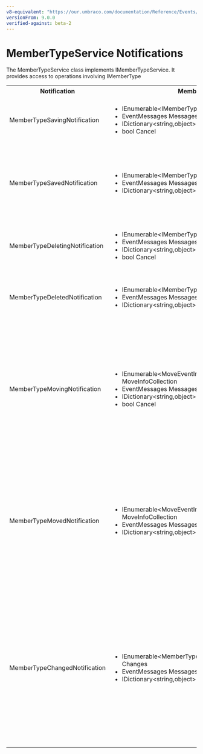 ```yaml
---
v8-equivalent: "https://our.umbraco.com/documentation/Reference/Events/ContentTypeService-Events"
versionFrom: 9.0.0
verified-against: beta-2
---
```


# MemberTypeService Notifications

The MemberTypeService class implements IMemberTypeService. It provides access to operations involving IMemberType

<table>
  <tr>
    <th>Notification</th>
    <th>Members</th>
    <th>Description</th>
  </tr>

  <tr>
    <td>MemberTypeSavingNotification</td>
    <td>
      <ul>
        <li>IEnumerable&ltIMemberType&gt SavedEntities</li>
        <li>EventMessages Messages</li>
        <li>IDictionary&ltstring,object&gt State</li>
        <li>bool Cancel</li>
      </ul>
    </td>
    <td>
    Published when MemberTypeService.Save is called in the API.<br/>
    SavedEntities: Gets the collection of IMemberType objects being saved.
    </td>
  </tr>

  <tr>
    <td>MemberTypeSavedNotification</td>
    <td>
      <ul>
        <li>IEnumerable&ltIMemberType&gt SavedEntities</li>
        <li>EventMessages Messages</li>
        <li>IDictionary&ltstring,object&gt State</li>
      </ul>
    </td>
    <td>
    Published when MemberTypeService.Save is called in the API, after the entities has been saved.<br/>
    NOTE: <em><a href="determining-new-entity-v9.md">See here on how to determine if the entity is brand new</a></em><br/>
    SavedEntities: Gets the collection of saved IMemberType objects.
    </td>
  </tr>

  <tr>
    <td>MemberTypeDeletingNotification</td>
    <td>
      <ul>
        <li>IEnumerable&ltIMemberType&gt DeletedEntities</li>
        <li>EventMessages Messages</li>
        <li>IDictionary&ltstring,object&gt State</li>
        <li>bool Cancel</li>
      </ul>
    </td>
    <td>
      Published when MemberTypeService.Delete is called in the API.<br/>
      DeletedEntities: Gets the collection of IMemberType objects being deleted.
    </td>
  </tr>

  <tr>
    <td>MemberTypeDeletedNotification</td>
    <td>
      <ul>
        <li>IEnumerable&ltIMemberType&gt DeletedEntities</li>
        <li>EventMessages Messages</li>
        <li>IDictionary&ltstring,object&gt State</li>
      </ul>
    </td>
    <td>
      Published when MemberTypeService.Delete is called in the API, after the entities has been deleted.<br/>
      DeletedEntities: Gets the collection of deleted IMemberType objects.
    </td>
  </tr>

  <tr>
    <td>MemberTypeMovingNotification</td>
    <td>
      <ul>
        <li>IEnumerable&ltMoveEventInfo&ltIMemberType&gt&gt MoveInfoCollection</li>
        <li>EventMessages Messages</li>
        <li>IDictionary&ltstring,object&gt State</li>
        <li>bool Cancel</li>
      </ul>
    </td>
    <td>
    Published when MemberTypeService.Move is called in the API<br/>
    MoveInfoCollection will for each moving entity provide:
      <ol>
        <li>Entity: Gets the IMemberType object being moved</li>
        <li>OriginalPath: The original path the entity is moved from</li>
        <li>NewParentId: Gets the Id of the parent the entity will have after it has been moved</li>
      </ol>
    </td>
  </tr>

  <tr>
    <td>MemberTypeMovedNotification</td>
    <td>
      <ul>
        <li>IEnumerable&ltMoveEventInfo&ltIMemberType&gt&gt MoveInfoCollection</li>
        <li>EventMessages Messages</li>
        <li>IDictionary&ltstring,object&gt State</li>
      </ul>
    </td>
    <td>
    Published when MemberTypeService.Move is called in the API, after the entities has been moved.<br/>
    MoveInfoCollection will for each moving entity provide:
      <ol>
        <li>Entity: Gets the IMemberType object being moved</li>
        <li>OriginalPath: The original path the entity is moved from</li>
        <li>NewParentId: Gets the Id of the parent the entity will have after it has been moved</li>
      </ol>
    </td>
  </tr>

  <tr>
    <td>MemberTypeChangedNotification</td>
    <td>
      <ul>
        <li>IEnumerable&ltMemberTypeChange&ltIMemberType&gt&gt Changes</li>
        <li>EventMessages Messages</li>
        <li>IDictionary&ltstring,object&gt State</li>
      </ul>
    </td>
    <td>
    Published when a MemberType is saved or deleted, after the transaction has completed. This is mainly used for caching purposes, and generally not recommended, use Saved and Delted notifications instead.<br/>
    Changes will for each item affected by the change prove:
    <ol>
      <li>Item: The IMemberType affected by the change.</li>
      <li>ChangeTypes: The type of change: Create, Remove, RefreshMain, etc.</li>
    </ol>
    </td>
  </tr>
</table>
